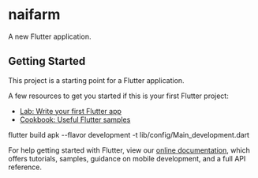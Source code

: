 # naifarm

A new Flutter application.

## Getting Started

This project is a starting point for a Flutter application.

A few resources to get you started if this is your first Flutter project:

- [Lab: Write your first Flutter app](https://flutter.dev/docs/get-started/codelab)
- [Cookbook: Useful Flutter samples](https://flutter.dev/docs/cookbook)

flutter build apk --flavor development  -t lib/config/Main_development.dart


For help getting started with Flutter, view our
[online documentation](https://flutter.dev/docs), which offers tutorials,
samples, guidance on mobile development, and a full API reference.

